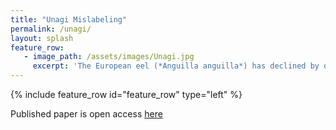 ```yaml
---
title: "Unagi Mislabeling"
permalink: /unagi/
layout: splash
feature_row:
   - image_path: /assets/images/Unagi.jpg
     excerpt: 'The European eel (*Anguilla anguilla*) has declined by over 90% since the early 1980s and has been listed as critically endangered. Yet, despite strict export bans from the European Union, the European eel is still sold illegally in many countries. Efforts to monitor the trade of European eels have been primarily concentrated in Asian markets where concerningly high rates of European eel have been reported. Comparably fewer studies have assessed the identities of eel samples from the United States (US), despite the obvious implications for eel conservation. To address this knowledge gap, we purchased 137 eel products (134 freshwater eels and three saltwater eels) from grocers, sushi bars, and restaurants in nine states across the US from 2019 to 2021. Seven samples (5.2%) labeled as freshwater eels (or unagi) were identified as European eels using a combination of mitochondrial (cytochrome b) and nuclear (18S rRNA) restriction digestion assays, a fast and inexpensive molecular tool for seafood identification that can identify hybrids between European eels (*A. anguilla*) and American eels (*A. rostrata*). No hybrids between European and American eels were found and all seven samples identified with restriction digestion as European eels were confirmed by sequencing of cytochrome b and 18S rRNA. Frequency of European eels in US markets did not significantly correlate with state or retail type. Although illegal eel exports are likely reaching US consumers, the frequency of European eel samples in this study of the US market is much lower than found in other non-European countries.'  
---
```

{% include feature_row id="feature_row" type="left" %}

Published paper is open access [here](https://peerj.com/articles/14531/) 

